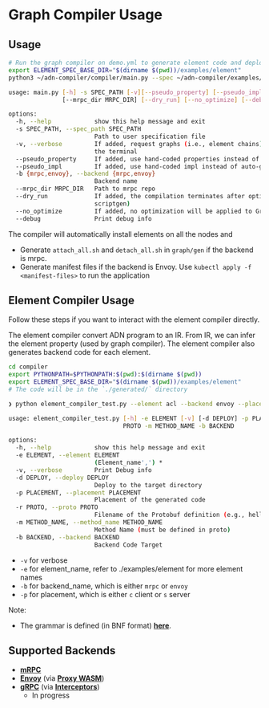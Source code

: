 # Graph Compiler Usage

<!-- ## Preparations

Clone the multithreaded version of phoenix repository at `$HOME`.

```bash
git clone https://github.com/kristoff-starling/phoenix --recursive -b multi ~/phoenix
``` -->

## Usage

```bash
# Run the graph compiler on demo.yml to generate element code and deployment scripts for mRPC.
export ELEMENT_SPEC_BASE_DIR="$(dirname $(pwd))/examples/element"
python3 ~/adn-compiler/compiler/main.py --spec ~/adn-compiler/examples/graph/dummy.yml --backend envoy -v

usage: main.py [-h] -s SPEC_PATH [-v][--pseudo_property] [--pseudo_impl] -b {mrpc,envoy}
               [--mrpc_dir MRPC_DIR] [--dry_run] [--no_optimize] [--debug]

options:
  -h, --help            show this help message and exit
  -s SPEC_PATH, --spec_path SPEC_PATH
                        Path to user specification file
  -v, --verbose         If added, request graphs (i.e., element chains) on each edge will be printed on
                        the terminal
  --pseudo_property     If added, use hand-coded properties instead of auto-generated ones
  --pseudo_impl         If added, use hand-coded impl instead of auto-generated ones
  -b {mrpc,envoy}, --backend {mrpc,envoy}
                        Backend name
  --mrpc_dir MRPC_DIR   Path to mrpc repo
  --dry_run             If added, the compilation terminates after optimization (i.e., no backend
                        scriptgen)
  --no_optimize         If added, no optimization will be applied to GraphIR
  --debug               Print debug info
```

The compiler will automatically install elements on all the nodes and
* Generate `attach_all.sh` and `detach_all.sh` in `graph/gen` if the backend is mrpc.
* Generate manifest files if the backend is Envoy. Use `kubectl apply -f <manifest-files>` to run the application


## Element Compiler Usage

Follow these steps if you want to interact with the element compiler directly.

The element compiler convert ADN program to an IR. From IR, we can infer the element property (used by graph compiler). The element compiler also generates backend code for each element.

```bash
cd compiler
export PYTHONPATH=$PYTHONPATH:$(pwd):$(dirname $(pwd))
export ELEMENT_SPEC_BASE_DIR="$(dirname $(pwd))/examples/element"
# The code will be in the `./generated/` directory

❯ python element_compiler_test.py --element acl --backend envoy --placement client --proto ping.proto --method_name PingEcho

usage: element_compiler_test.py [-h] -e ELEMENT [-v] [-d DEPLOY] -p PLACEMENT -r
                                PROTO -m METHOD_NAME -b BACKEND

options:
  -h, --help            show this help message and exit
  -e ELEMENT, --element ELEMENT
                        (Element_name',') *
  -v, --verbose         Print Debug info
  -d DEPLOY, --deploy DEPLOY
                        Deploy to the target directory
  -p PLACEMENT, --placement PLACEMENT
                        Placement of the generated code
  -r PROTO, --proto PROTO
                        Filename of the Protobuf definition (e.g., hello.proto)
  -m METHOD_NAME, --method_name METHOD_NAME
                        Method Name (must be defined in proto)
  -b BACKEND, --backend BACKEND
                        Backend Code Target
```

- `-v` for verbose
- `-e` for element_name, refer to ./examples/element for more element names
- `-b` for backend_name, which is either `mrpc` or `envoy`
- `-p` for placement, which is either `c` client or `s` server

Note:
- The grammar is defined (in BNF format) [**here**](./element/frontend/adn.lark).

## Supported Backends

- [**mRPC**](https://github.com/phoenix-dataplane/phoenix)
- [**Envoy**](https://www.envoyproxy.io/) (via [**Proxy WASM**](https://github.com/proxy-wasm/proxy-wasm-rust-sdk))
- [**gRPC**](https://github.com/grpc/grpc-go) (via [**Interceptors**](https://github.com/grpc-ecosystem/go-grpc-middleware))
    - In progress

<!-- ## Deployment

### Mrpc

Fire up phoenixos and hotel applications.

```bash
# in all worker machines
docker pull kristoffstarling/hotel-service:multi

# in $HOME/phoenix/eval/hotel-bench
# By default, the services are deployed at
# Frontend - h2
# Geo      - h3
# Profile  - h4
# Rate     - h5
# Search   - h6
./start_container
./start_phoenix
# in another terminal
./start_service
```

After running the compiler, use `attach_all.sh` and `detach_all.sh` to attach/detach elements.

```bash
# in compiler/graph/gen
chmod +x attach_all.sh
chmod +x detach_all.sh
./attach_all.sh  # attach all engines
./detach_all.sh  # detach all engines
```

## Limitations

* Container name is hard-coded (only support hotel reservation).
* Service deployment information is currently provided by the user in the specification file (should query the controller instead).
* The graph compiler will generate a globally-unique element name for each element instance, but it requires the element's library name to be identical to the element's specification filename. -->
